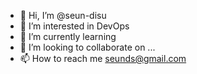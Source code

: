 - 👋 Hi, I’m @seun-disu
- 👀 I’m interested in DevOps
- 🌱 I’m currently learning 
- 💞️ I’m looking to collaborate on ...
- 📫 How to reach me seunds@gmail.com

<!---
seun-disu/seun-disu is a ✨ special ✨ repository because its `README.md` (this file) appears on your GitHub profile.
You can click the Preview link to take a look at your changes.
--->
